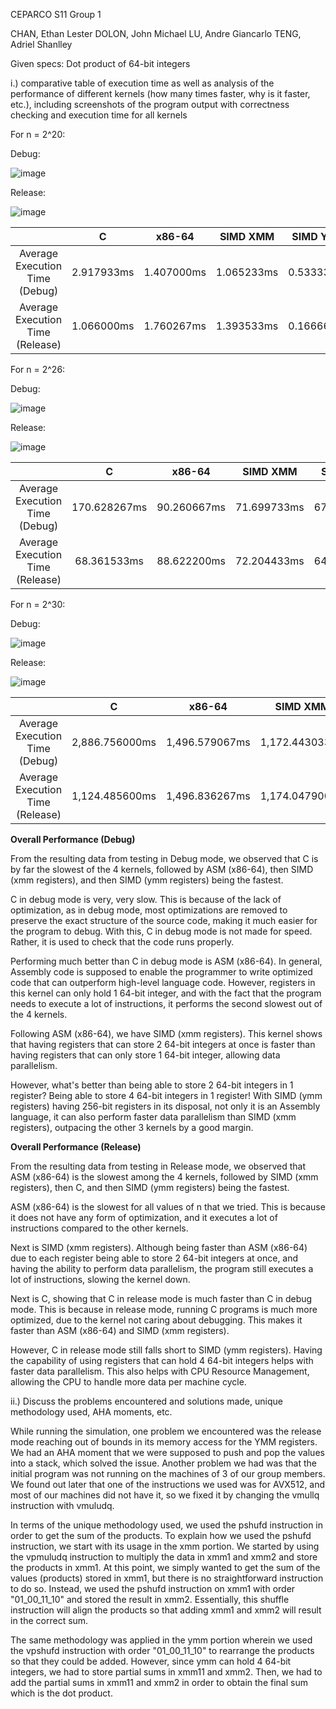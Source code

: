 CEPARCO S11 Group 1

CHAN, Ethan Lester
DOLON, John Michael
LU, Andre Giancarlo
TENG, Adriel Shanlley

Given specs: Dot product of 64-bit integers

i.) comparative table of execution time as well as analysis of the performance of different kernels (how many times faster, why is it faster, etc.), including screenshots of the program output with correctness checking and execution time for all kernels

For n = 2^20:

Debug:

![image](https://github.com/adriel0/MCO1-CEPARCO-GRP1/assets/115350015/c9fb541e-2245-4153-8467-42f6dfcb48e5)

Release:

![image](https://github.com/adriel0/MCO1-CEPARCO-GRP1/assets/115350015/7fb27147-20f4-408c-a226-78434466dbdf)

|       | C | x86-64| SIMD XMM | SIMD YMM |
| :-----: | :-------: | :-------: | :-------: | :-------: |
| Average Execution Time (Debug)|    2.917933ms    |    1.407000ms    |    1.065233ms    |    0.533333ms    |
| Average Execution Time (Release)|    1.066000ms    |    1.760267ms    |    1.393533ms    |    0.166667ms    |

For n = 2^26:

Debug:

![image](https://github.com/adriel0/MCO1-CEPARCO-GRP1/assets/115350015/332d5ee9-0cbf-4011-ba45-f7896d52c68f)

Release:

![image](https://github.com/adriel0/MCO1-CEPARCO-GRP1/assets/115350015/dafea09f-e7ea-4c88-8451-27cd58e8267a)

|       | C | x86-64| SIMD XMM | SIMD YMM |
| :-----: | :-------: | :-------: | :-------: | :-------: |
| Average Execution Time (Debug)|    170.628267ms    |    90.260667ms    |    71.699733ms    |    67.766667ms    |
| Average Execution Time (Release)|    68.361533ms    |    88.622200ms    |    72.204433ms    |    64.600000ms    |

For n = 2^30:

Debug:

![image](https://github.com/adriel0/MCO1-CEPARCO-GRP1/assets/115350015/cf27a500-38c4-4b05-b378-e629dd91cb85)

Release:

![image](https://github.com/adriel0/MCO1-CEPARCO-GRP1/assets/115350015/8ba7cf74-fc2a-4e42-87e5-5c8f35d36702)

|       | C | x86-64| SIMD XMM | SIMD YMM |
| :-----: | :-------: | :-------: | :-------: | :-------: |
| Average Execution Time (Debug)|    2,886.756000ms    |    1,496.579067ms    |    1,172.443033ms    |    1,114.700000ms    |
| Average Execution Time (Release)|    1,124.485600ms    |    1,496.836267ms    |    1,174.047900ms    |    1,056.433333ms    |

**Overall Performance (Debug)**

From the resulting data from testing in Debug mode, we observed that C is by far the slowest of the 4 kernels, followed by ASM (x86-64), then SIMD (xmm registers), and then SIMD (ymm registers) being the fastest.

C in debug mode is very, very slow. This is because of the lack of optimization, as in debug mode, most optimizations are removed to preserve the exact structure of the source code, making it much easier for the program to debug. With this, C in debug mode is not made for speed. Rather, it is used to check that the code runs properly.

Performing much better than C in debug mode is ASM (x86-64). In general, Assembly code is supposed to enable the programmer to write optimized code that can outperform high-level language code. However, registers in this kernel can only hold 1 64-bit integer, and with the fact that the program needs to execute a lot of instructions, it performs the second slowest out of the 4 kernels.

Following ASM (x86-64), we have SIMD (xmm registers). This kernel shows that having registers that can store 2 64-bit integers at once is faster than having registers that can only store 1 64-bit integer, allowing data parallelism. 

However, what's better than being able to store 2 64-bit integers in 1 register? Being able to store 4 64-bit integers in 1 register! With SIMD (ymm registers) having 256-bit registers in its disposal, not only it is an Assembly language, it can also perform faster data parallelism than SIMD (xmm registers), outpacing the other 3 kernels by a good margin. 

**Overall Performance (Release)**

From the resulting data from testing in Release mode, we observed that ASM (x86-64) is the slowest among the 4 kernels, followed by SIMD (xmm registers), then C, and then SIMD (ymm registers) being the fastest.

ASM (x86-64) is the slowest for all values of n that we tried. This is because it does not have any form of optimization, and it executes a lot of instructions compared to the other kernels.

Next is SIMD (xmm registers). Although being faster than ASM (x86-64) due to each register being able to store 2 64-bit integers at once, and having the ability to perform data parallelism, the program still executes a lot of instructions, slowing the kernel down.

Next is C, showing that C in release mode is much faster than C in debug mode. This is because in release mode, running C programs is much more optimized, due to the kernel not caring about debugging. This makes it faster than ASM (x86-64) and SIMD (xmm registers). 

However, C in release mode still falls short to SIMD (ymm registers). Having the capability of using registers that can hold 4 64-bit integers helps with faster data parallelism. This also helps with CPU Resource Management, allowing the CPU to handle more data per machine cycle.


ii.) Discuss the problems encountered and solutions made, unique methodology used, AHA moments, etc.

While running the simulation, one problem we encountered was the release mode reaching out of bounds in its memory access for the YMM registers. We had an AHA moment that we were supposed to push and pop the values into a stack, which solved the issue. Another problem we had was that the initial program was not running on the machines of 3 of our group members. We found out later that one of the instructions we used was for AVX512, and most of our machines did not have it, so we fixed it by changing the vmullq instruction with vmuludq.

In terms of the unique methodology used, we used the pshufd instruction in order to get the sum of the products. To explain how we used the pshufd instruction, we start with its usage in the xmm portion. We started by using the vpmuludq instruction to multiply the data in xmm1 and xmm2 and store the products in xmm1. At this point, we simply wanted to get the sum of the values (products) stored in xmm1, but there is no straightforward instruction to do so. Instead, we used the pshufd instruction on xmm1 with order "01_00_11_10" and stored the result in xmm2. Essentially, this shuffle instruction will align the products so that adding xmm1 and xmm2 will result in the correct sum.

The same methodology was applied in the ymm portion wherein we used the vpshufd instruction with order "01_00_11_10" to rearrange the products so that they could be added. However, since ymm can hold 4 64-bit integers, we had to store partial sums in xmm11 and xmm2. Then, we had to add the partial sums in xmm11 and xmm2 in order to obtain the final sum which is the dot product.
